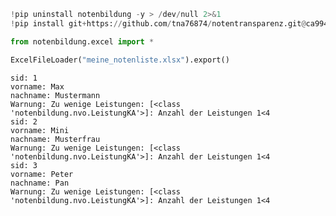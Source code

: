 ```python
!pip uninstall notenbildung -y > /dev/null 2>&1
!pip install git+https://github.com/tna76874/notentransparenz.git@ca994fb7dcc88400c4ba2851b48fc0627329bf9f > /dev/null 2>&1

from notenbildung.excel import *
```


```python
ExcelFileLoader("meine_notenliste.xlsx").export()
```

    sid: 1
    vorname: Max
    nachname: Mustermann
    Warnung: Zu wenige Leistungen: [<class 'notenbildung.nvo.LeistungKA'>]: Anzahl der Leistungen 1<4
    sid: 2
    vorname: Mini
    nachname: Musterfrau
    Warnung: Zu wenige Leistungen: [<class 'notenbildung.nvo.LeistungKA'>]: Anzahl der Leistungen 1<4
    sid: 3
    vorname: Peter
    nachname: Pan
    Warnung: Zu wenige Leistungen: [<class 'notenbildung.nvo.LeistungKA'>]: Anzahl der Leistungen 1<4


